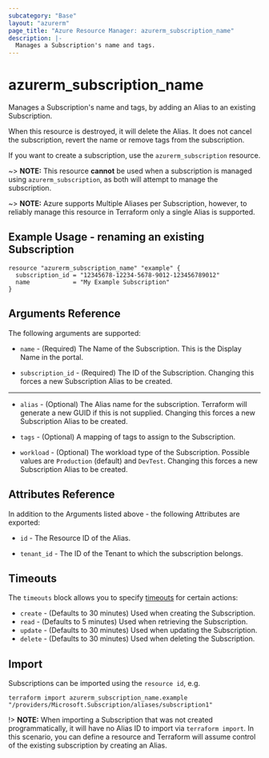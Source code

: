 ```yaml
---
subcategory: "Base"
layout: "azurerm"
page_title: "Azure Resource Manager: azurerm_subscription_name"
description: |-
  Manages a Subscription's name and tags.
---
```


# azurerm_subscription_name

Manages a Subscription's name and tags, by adding an Alias to an existing Subscription.

When this resource is destroyed, it will delete the Alias.
It does not cancel the subscription, revert the name or remove tags from the subscription.

If you want to create a subscription, use the `azurerm_subscription` resource.

~> **NOTE:** This resource **cannot** be used when a subscription is managed using `azurerm_subscription`, as both will attempt to manage the subscription.

~> **NOTE:** Azure supports Multiple Aliases per Subscription, however, to reliably manage this resource in Terraform only a single Alias is supported.

## Example Usage - renaming an existing Subscription

```hcl
resource "azurerm_subscription_name" "example" {
  subscription_id = "12345678-12234-5678-9012-123456789012"
  name            = "My Example Subscription"
}
```

## Arguments Reference

The following arguments are supported:

* `name` - (Required) The Name of the Subscription. This is the Display Name in the portal.

* `subscription_id` - (Required) The ID of the Subscription. Changing this forces a new Subscription Alias to be created.

---

* `alias` - (Optional) The Alias name for the subscription. Terraform will generate a new GUID if this is not supplied. Changing this forces a new Subscription Alias to be created.

* `tags` - (Optional) A mapping of tags to assign to the Subscription.

* `workload` - (Optional) The workload type of the Subscription.  Possible values are `Production` (default) and `DevTest`. Changing this forces a new Subscription Alias to be created.

## Attributes Reference

In addition to the Arguments listed above - the following Attributes are exported:

* `id` - The Resource ID of the Alias.

* `tenant_id` - The ID of the Tenant to which the subscription belongs.

## Timeouts

The `timeouts` block allows you to specify [timeouts](https://www.terraform.io/docs/configuration/resources.html#timeouts) for certain actions:

* `create` - (Defaults to 30 minutes) Used when creating the Subscription.
* `read` - (Defaults to 5 minutes) Used when retrieving the Subscription.
* `update` - (Defaults to 30 minutes) Used when updating the Subscription.
* `delete` - (Defaults to 30 minutes) Used when deleting the Subscription.

## Import

Subscriptions can be imported using the `resource id`, e.g.

```shell
terraform import azurerm_subscription_name.example "/providers/Microsoft.Subscription/aliases/subscription1"
```

!> **NOTE:** When importing a Subscription that was not created programmatically, it will have no Alias ID to import via `terraform import`.
In this scenario, you can define a resource and Terraform will assume control of the existing subscription by creating an Alias.
